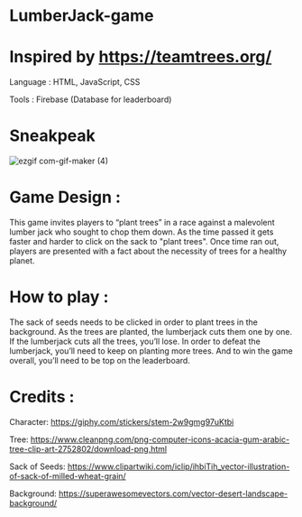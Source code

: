 # LumberJack-game

# Inspired by https://teamtrees.org/

Language : HTML, JavaScript, CSS

Tools : Firebase (Database for leaderboard)

# Sneakpeak 
![ezgif com-gif-maker (4)](https://user-images.githubusercontent.com/53033648/79019275-0039c500-7b44-11ea-9017-8711bd4f603b.gif)


# Game Design : 
This game invites players to “plant trees” in a race against a malevolent lumber jack who sought to chop them down. 
As the time passed it gets faster and harder to click on the sack to "plant trees".
Once time ran out, players are presented with a fact about the necessity of trees for a healthy planet. 

# How to play : 

The sack of seeds needs to be clicked in order to plant trees in the background. As the trees are planted, the lumberjack cuts them one by one. If the lumberjack cuts all the trees, you’ll lose. In order to defeat the lumberjack, you’ll need to keep on planting more trees. And to win the game overall, you’ll need to be top on the leaderboard.


# Credits : 

Character: https://giphy.com/stickers/stem-2w9gmg97uKtbi

Tree: https://www.cleanpng.com/png-computer-icons-acacia-gum-arabic-tree-clip-art-2752802/download-png.html

Sack of Seeds: https://www.clipartwiki.com/iclip/ihbiTih_vector-illustration-of-sack-of-milled-wheat-grain/

Background: https://superawesomevectors.com/vector-desert-landscape-background/
